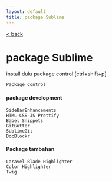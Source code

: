 ```yaml
---
layout: default
title: package Sublime
---
```

[< back](./dev.html)

# package Sublime

install dulu package control [ctrl+shift+p]

```
Package Control 
```

#### package development
```
SideBarEnhancements
HTML-CSS-JS Prettify
Babel Snippets
GitGutter
SublimeGit
DocBlockr
```
#### Package tambahan

```
Laravel Blade Highlighter
Color Highlighter
Twig
```
